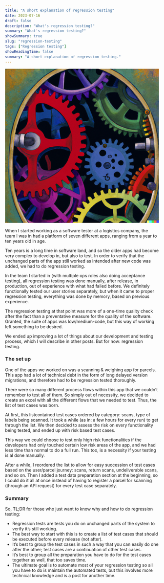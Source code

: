 ```yaml
---
title: "A short explanation of regression testing"
date: 2023-07-16
draft: false
description: "What's regression testing?"
summary: "What's regression testing?"
showSummary: true
slug: "regression-testing"
tags: ["Regression testing"]
showReadingTime: false
summary: "A short explanation of regression testing."
---
```


![dalle-gears](dalle-gears.jpg "A painting of the inside of a machine with different colour gears, generated with Dall-E.")

When I started working as a software tester at a logistics company, the team I was in had a platform of seven different apps, ranging from a year to ten years old in age.

Ten years is a long time in software land, and so the older apps had become very complex to develop in, but also to test. In order to verify that the unchanged parts of the app still worked as intended after new code was added, we had to do regression testing.

In the team I started in (with multiple ops roles also doing acceptance testing), all regression testing was done manually, after release, in production, out of experience with what had failed before. We definitely functionally tested our user stories separately, but when it came to proper regression testing, everything was done by memory, based on previous experience.

The regression testing at that point was more of a one-time quality check after the fact than a preventative measure for the quality of the software. Granted, the suite of apps was low/medium-code, but this way of working left something to be desired.

We ended up improving a lot of things about our development and testing process, which I will describe in other posts. But for now: regression testing.

### The set up

One of the apps we worked on was a scanning & weighing app for parcels. This app had a lot of technical debt in the form of long delayed version migrations, and therefore had to be regression tested thoroughly.

There were so many different process flows within this app that we couldn’t remember to test all of them. So simply out of necessity, we decided to create an excel with all the different flows that we needed to test. Thus, the list of test cases was born.

At first, this listcontained test cases ordered by category: scans, type of labels being scanned. It took a while (as in: a few hours for every run) to get through the list. We then decided to assess the risk on every functionality being tested, and ended up with risk based test cases.

This way we could choose to test only high risk functionalities if the developers had only touched certain low risk areas of the app, and we had less time than normal to do a full run. This too, is a necessity if your testing is al done manually.

After a while, I reordered the list to allow for easy succession of test cases based on the user/parcel journey: scans, return scans, undeliverable scans, and so on. Then I added a test data preparation section at the beginning, so I could do it all at once instead of having to register a parcel for scanning (through an API request) for every test case separately.

### Summary

So, TL;DR for those who just want to know why and how to do regression testing:

- Regression tests are tests you do on unchanged parts of the system to verify it’s still working.
- The best way to start with this is to create a list of test cases that should be executed before every release (not after).
- It’s best to group the test cases in such a way that you can easily do one after the other; test cases are a continuation of other test cases.
- It’s best to group all the preparation you have to do for the test cases together as well, that too saves time.
- The ultimate goal is to automate most of your regression testing so all you have to do is maintain the automated tests, but this involves more technical knowledge and is a post for another time.
